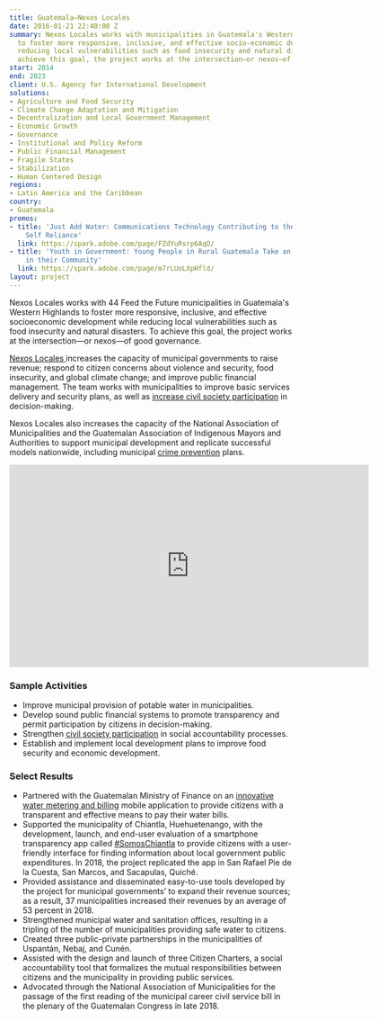 ```yaml
---
title: Guatemala—Nexos Locales
date: 2016-01-21 22:40:00 Z
summary: Nexos Locales works with municipalities in Guatemala's Western Highlands
  to foster more responsive, inclusive, and effective socio-economic development while
  reducing local vulnerabilities such as food insecurity and natural disasters. To
  achieve this goal, the project works at the intersection—or nexos—of good governance.
start: 2014
end: 2023
client: U.S. Agency for International Development
solutions:
- Agriculture and Food Security
- Climate Change Adaptation and Mitigation
- Decentralization and Local Government Management
- Economic Growth
- Governance
- Institutional and Policy Reform
- Public Financial Management
- Fragile States
- Stabilization
- Human Centered Design
regions:
- Latin America and the Caribbean
country:
- Guatemala
promos:
- title: 'Just Add Water: Communications Technology Contributing to the Journey to
    Self Reliance'
  link: https://spark.adobe.com/page/FZdYuRsrp6AqO/
- title: 'Youth in Government: Young People in Rural Guatemala Take an Active Role
    in their Community'
  link: https://spark.adobe.com/page/m7rLUoLXpHfld/
layout: project
---
```


Nexos Locales works with 44 Feed the Future municipalities in Guatemala's Western Highlands to foster more responsive, inclusive, and effective socioeconomic development while reducing local vulnerabilities such as food insecurity and natural disasters. To achieve this goal, the project works at the intersection—or nexos—of good governance.

[Nexos Locales ](http://www.nexoslocales.com/) increases the capacity of municipal governments to raise revenue; respond to citizen concerns about violence and security, food insecurity, and global climate change; and improve public financial management. The team works with municipalities to improve basic services delivery and security plans, as well as [increase civil society participation](http://dai-global-developments.com/articles/mitigating-instability-in-central-america?utm_source=daidotcom) in decision-making.

Nexos Locales also increases the capacity of the National Association of Municipalities and the Guatemalan Association of Indigenous Mayors and Authorities to support municipal development and replicate successful models nationwide, including municipal [crime prevention](https://medium.com/usaid-2030/providing-hope-for-a-violence-free-future-609ead1771ad) plans.

<iframe src="https://player.vimeo.com/video/252925588" width="640" height="360" frameborder="0" webkitallowfullscreen mozallowfullscreen allowfullscreen></iframe>

### Sample Activities

* Improve municipal provision of potable water in municipalities.
* Develop sound public financial systems to promote transparency and permit participation by citizens in decision-making.
* Strengthen [civil society participation](https://dai-global-digital.com/dai-launches-human-centered-design-whitepaper.html) in social accountability processes.
* Establish and implement local development plans to improve food security and economic development.

### Select Results

* Partnered with the Guatemalan Ministry of Finance on an [innovative water metering and billing](https://spark.adobe.com/page/FZdYuRsrp6AqO/) mobile application to provide citizens with a transparent and effective means to pay their water bills. 
* Supported the municipality of Chiantla, Huehuetenango, with the development, launch, and end-user evaluation of a smartphone transparency app called [#SomosChiantla](https://dai-global-digital.com/governance-app-guatemala.html) to provide citizens with a user-friendly interface for finding information about local government public expenditures. In 2018, the project replicated the app in San Rafael Pie de la Cuesta, San Marcos, and Sacapulas, Quiché.
* Provided assistance and disseminated easy-to-use tools developed by the project for municipal governments’ to expand their revenue sources; as a result, 37 municipalities increased their revenues by an average of 53 percent in 2018.
* Strengthened municipal water and sanitation offices, resulting in a tripling of the number of municipalities providing safe water to citizens.
* Created three public-private partnerships in the municipalities of Uspantán, Nebaj, and Cunén.
* Assisted with the design and launch of three Citizen Charters, a social accountability tool that formalizes the mutual responsibilities between citizens and the municipality in providing public services.
* Advocated through the National Association of Municipalities for the passage of the first reading of the municipal career civil service bill in the plenary of the Guatemalan Congress in late 2018.